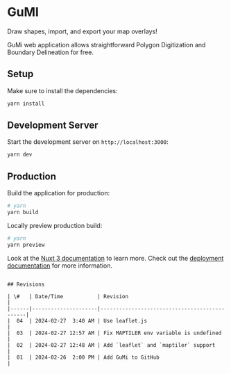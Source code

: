 # GuMI

Draw shapes, import, and export your map overlays!

GuMi web application allows straightforward Polygon Digitization and Boundary Delineation for free.

## Setup

Make sure to install the dependencies:

```bash
yarn install
```

## Development Server

Start the development server on `http://localhost:3000`:

```bash
yarn dev
```

## Production

Build the application for production:

```bash
# yarn
yarn build
```

Locally preview production build:

```bash
# yarn
yarn preview
```

Look at the [Nuxt 3 documentation](https://nuxt.com/docs/getting-started/introduction) to learn more.
Check out the [deployment documentation](https://nuxt.com/docs/getting-started/deployment) for more information.
``` 
 
## Revisions 
 
| \#   | Date/Time           | Revision                                     | 
|------|---------------------|----------------------------------------------| 
|  04  | 2024-02-27  3:40 AM | Use leaflet.js                               |
|  03  | 2024-02-27 12:57 AM | Fix MAPTILER env variable is undefined       |
|  02  | 2024-02-27 12:48 AM | Add `leaflet` and `maptiler` support         |
|  01  | 2024-02-26  2:00 PM | Add GuMi to GitHub                           |
